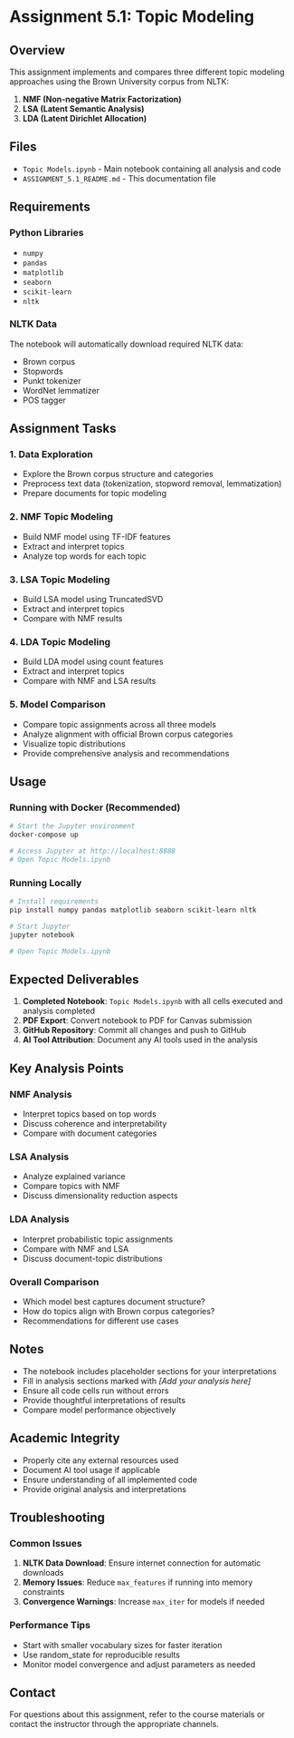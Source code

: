 # Assignment 5.1: Topic Modeling

## Overview

This assignment implements and compares three different topic modeling approaches using the Brown University corpus from NLTK:

1. **NMF (Non-negative Matrix Factorization)**
2. **LSA (Latent Semantic Analysis)** 
3. **LDA (Latent Dirichlet Allocation)**

## Files

- `Topic Models.ipynb` - Main notebook containing all analysis and code
- `ASSIGNMENT_5.1_README.md` - This documentation file

## Requirements

### Python Libraries
- `numpy`
- `pandas`
- `matplotlib`
- `seaborn`
- `scikit-learn`
- `nltk`

### NLTK Data
The notebook will automatically download required NLTK data:
- Brown corpus
- Stopwords
- Punkt tokenizer
- WordNet lemmatizer
- POS tagger

## Assignment Tasks

### 1. Data Exploration
- Explore the Brown corpus structure and categories
- Preprocess text data (tokenization, stopword removal, lemmatization)
- Prepare documents for topic modeling

### 2. NMF Topic Modeling
- Build NMF model using TF-IDF features
- Extract and interpret topics
- Analyze top words for each topic

### 3. LSA Topic Modeling
- Build LSA model using TruncatedSVD
- Extract and interpret topics
- Compare with NMF results

### 4. LDA Topic Modeling
- Build LDA model using count features
- Extract and interpret topics
- Compare with NMF and LSA results

### 5. Model Comparison
- Compare topic assignments across all three models
- Analyze alignment with official Brown corpus categories
- Visualize topic distributions
- Provide comprehensive analysis and recommendations

## Usage

### Running with Docker (Recommended)
```bash
# Start the Jupyter environment
docker-compose up

# Access Jupyter at http://localhost:8888
# Open Topic Models.ipynb
```

### Running Locally
```bash
# Install requirements
pip install numpy pandas matplotlib seaborn scikit-learn nltk

# Start Jupyter
jupyter notebook

# Open Topic Models.ipynb
```

## Expected Deliverables

1. **Completed Notebook**: `Topic Models.ipynb` with all cells executed and analysis completed
2. **PDF Export**: Convert notebook to PDF for Canvas submission
3. **GitHub Repository**: Commit all changes and push to GitHub
4. **AI Tool Attribution**: Document any AI tools used in the analysis

## Key Analysis Points

### NMF Analysis
- Interpret topics based on top words
- Discuss coherence and interpretability
- Compare with document categories

### LSA Analysis
- Analyze explained variance
- Compare topics with NMF
- Discuss dimensionality reduction aspects

### LDA Analysis
- Interpret probabilistic topic assignments
- Compare with NMF and LSA
- Discuss document-topic distributions

### Overall Comparison
- Which model best captures document structure?
- How do topics align with Brown corpus categories?
- Recommendations for different use cases

## Notes

- The notebook includes placeholder sections for your interpretations
- Fill in analysis sections marked with *[Add your analysis here]*
- Ensure all code cells run without errors
- Provide thoughtful interpretations of results
- Compare model performance objectively

## Academic Integrity

- Properly cite any external resources used
- Document AI tool usage if applicable
- Ensure understanding of all implemented code
- Provide original analysis and interpretations

## Troubleshooting

### Common Issues
1. **NLTK Data Download**: Ensure internet connection for automatic downloads
2. **Memory Issues**: Reduce `max_features` if running into memory constraints
3. **Convergence Warnings**: Increase `max_iter` for models if needed

### Performance Tips
- Start with smaller vocabulary sizes for faster iteration
- Use random_state for reproducible results
- Monitor model convergence and adjust parameters as needed

## Contact

For questions about this assignment, refer to the course materials or contact the instructor through the appropriate channels.
